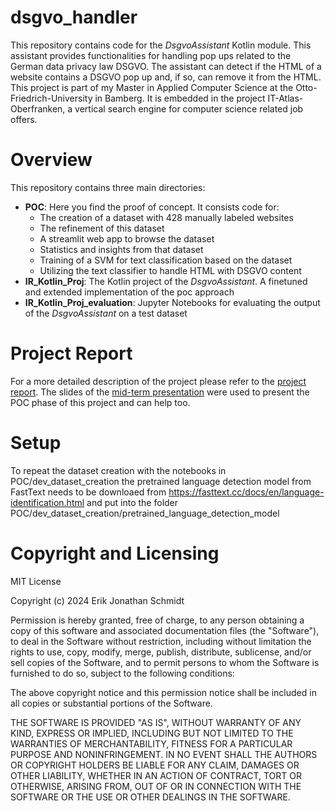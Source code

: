 # dsgvo_handler
This repository contains code for the _DsgvoAssistant_ Kotlin module. This assistant provides
functionalities for handling pop ups related to the German data privacy law DSGVO.
The assistant can detect if the HTML of a website contains a DSGVO pop up and, if so, can remove it 
from the HTML.
This project is part of my Master in Applied Computer Science at the Otto-Friedrich-University in Bamberg.
It is embedded in the project IT-Atlas-Oberfranken, a vertical search engine for computer science related job offers.

# Overview
This repository contains three main directories:
- **POC**: Here you find the proof of concept. It consists code for:
  - The creation of a dataset with 428 manually labeled websites
  - The refinement of this dataset
  - A streamlit web app to browse the dataset
  - Statistics and insights from that dataset
  - Training of a SVM for text classification based on the dataset
  - Utilizing the text classifier to handle HTML with DSGVO content
- **IR_Kotlin_Proj**: The Kotlin project of the _DsgvoAssistant_. A finetuned and extended implementation of the poc approach
- **IR_Kotlin_Proj_evaluation**: Jupyter Notebooks for evaluating the output of the _DsgvoAssistant_ on a test dataset

# Project Report
For a more detailed description of the project please refer to the [project report](DsgvoAssistantProjectReport.pdf).
The slides of the [mid-term presentation](DSGVO_handler.pdf) were used to present the POC phase of this project and can
help too.

# Setup
To repeat the dataset creation with the notebooks in POC/dev\_dataset\_creation the pretrained language detection model from FastText needs to be downloaed from https://fasttext.cc/docs/en/language-identification.html and put into the folder POC/dev\_dataset\_creation/pretrained\_language\_detection\_model

# Copyright and Licensing

MIT License

Copyright (c) 2024 Erik Jonathan Schmidt

Permission is hereby granted, free of charge, to any person obtaining a copy
of this software and associated documentation files (the "Software"), to deal
in the Software without restriction, including without limitation the rights
to use, copy, modify, merge, publish, distribute, sublicense, and/or sell
copies of the Software, and to permit persons to whom the Software is
furnished to do so, subject to the following conditions:

The above copyright notice and this permission notice shall be included in all
copies or substantial portions of the Software.

THE SOFTWARE IS PROVIDED "AS IS", WITHOUT WARRANTY OF ANY KIND, EXPRESS OR
IMPLIED, INCLUDING BUT NOT LIMITED TO THE WARRANTIES OF MERCHANTABILITY,
FITNESS FOR A PARTICULAR PURPOSE AND NONINFRINGEMENT. IN NO EVENT SHALL THE
AUTHORS OR COPYRIGHT HOLDERS BE LIABLE FOR ANY CLAIM, DAMAGES OR OTHER
LIABILITY, WHETHER IN AN ACTION OF CONTRACT, TORT OR OTHERWISE, ARISING FROM,
OUT OF OR IN CONNECTION WITH THE SOFTWARE OR THE USE OR OTHER DEALINGS IN THE
SOFTWARE.
